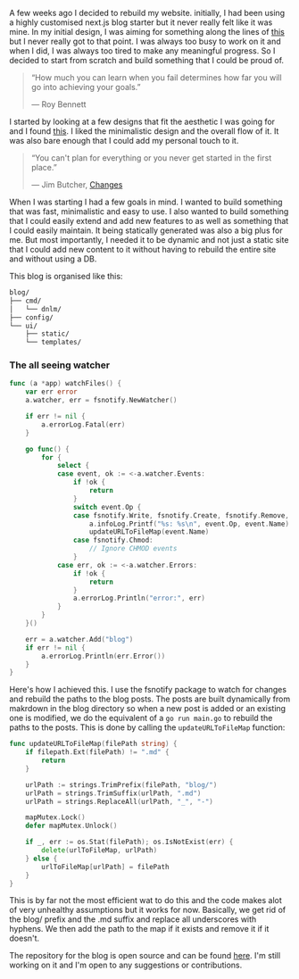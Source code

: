 A few weeks ago I decided to rebuild my website. initially, I had been using a highly customised next.js blog starter but it never really felt like it was mine. In my initial design, I was aiming for something along the lines of [this](https://muan.co) but I never really got to that point. I was always too busy to work on it and when I did, I was always too tired to make any meaningful progress. So I decided to start from scratch and build something that I could be proud of.

> “How much you can learn when you fail determines how far you will go into achieving your goals.”
>
> ― Roy Bennett

I started by looking at a few designs that fit the aesthetic I was going for and I found [this](https://suzenfylke.com/). I liked the minimalistic design and the overall flow of it. It was also bare enough that I could add my personal touch to it.

> “You can't plan for everything or you never get started in the first place.”
>
> ― Jim Butcher, [Changes](https://www.goodreads.com/work/quotes/6778696-changes)

When I was starting I had a few goals in mind. I wanted to build something that was fast, minimalistic and easy to use. I also wanted to build something that I could easily extend and add new features to as well as something that I could easily maintain. It being statically generated was also a big plus for me. But most importantly, I needed it to be dynamic and not just a static site that I could add new content to it without having to rebuild the entire site and without using a DB.

This blog is organised like this:

```sh
blog/
├── cmd/
│   └── dnlm/
├── config/
└── ui/
    ├── static/
    └── templates/
```


### The all seeing watcher

```go
func (a *app) watchFiles() {
	var err error
	a.watcher, err = fsnotify.NewWatcher()

	if err != nil {
		a.errorLog.Fatal(err)
	}

	go func() {
		for {
			select {
			case event, ok := <-a.watcher.Events:
				if !ok {
					return
				}
				switch event.Op {
				case fsnotify.Write, fsnotify.Create, fsnotify.Remove, fsnotify.Rename:
					a.infoLog.Printf("%s: %s\n", event.Op, event.Name)
					updateURLToFileMap(event.Name)
				case fsnotify.Chmod:
					// Ignore CHMOD events
				}
			case err, ok := <-a.watcher.Errors:
				if !ok {
					return
				}
				a.errorLog.Println("error:", err)
			}
		}
	}()

	err = a.watcher.Add("blog")
	if err != nil {
		a.errorLog.Println(err.Error())
	}
}
```
Here's how I achieved this. I use the fsnotify package to watch for changes and rebuild the paths to the blog posts. The posts are built dynamically from makrdown in the blog directory so when a new post is added or an existing one is modified, we do the equivalent of a `go run main.go` to rebuild the paths to the posts. This is done by calling the `updateURLToFileMap` function:

```go
func updateURLToFileMap(filePath string) {
	if filepath.Ext(filePath) != ".md" {
		return
	}

	urlPath := strings.TrimPrefix(filePath, "blog/")
	urlPath = strings.TrimSuffix(urlPath, ".md")
	urlPath = strings.ReplaceAll(urlPath, "_", "-")

	mapMutex.Lock()
	defer mapMutex.Unlock()

	if _, err := os.Stat(filePath); os.IsNotExist(err) {
		delete(urlToFileMap, urlPath)
	} else {
		urlToFileMap[urlPath] = filePath
	}
}
```

This is by far not the most efficient wat to do this and the code makes alot of very unhealthy assumptions but it works for now.
Basically, we get rid of the blog/ prefix and the .md suffix and replace all underscores with hyphens. We then add the path to the map if it exists and remove it if it doesn't.

The repository for the blog is open source and can be found [here](https://github.com/mmatongo/site). I'm still working on it and I'm open to any suggestions or contributions.
